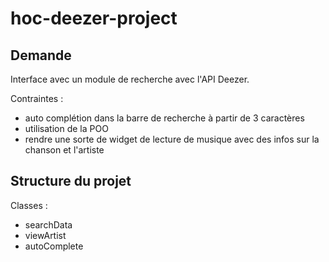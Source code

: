 # hoc-deezer-project

## Demande

Interface avec un module de recherche avec l'API Deezer.

Contraintes :

- auto complétion dans la barre de recherche à partir de 3 caractères
- utilisation de la POO
- rendre une sorte de widget de lecture de musique avec des infos sur la chanson et l'artiste

## Structure du projet

Classes :

- searchData
- viewArtist
- autoComplete